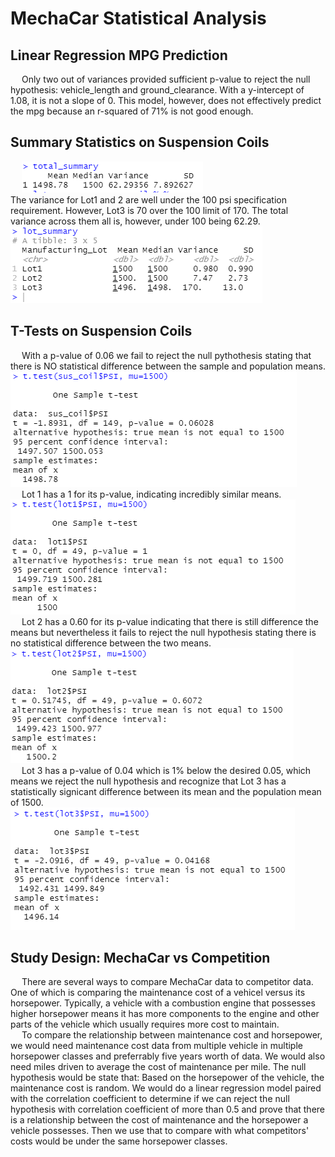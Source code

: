# MechaCar Statistical Analysis

## Linear Regression MPG Prediction
&emsp; Only two out of variances provided sufficient p-value to reject the null hypothesis: vehicle_length and ground_clearance. With a y-intercept of 1.08, it is not a slope of 0. This model, however, does not effectively predict the mpg because an r-squared of 71% is not good enough.

## Summary Statistics on Suspension Coils
&emsp; ![Total Summary](Resources/total_summary.PNG)<br /> The variance for Lot1 and 2 are well under the 100 psi specification requirement. However, Lot3 is 70 over the 100 limit of 170. The total variance across them all is, however, under 100 being 62.29.<br />
![Log Summary](Resources/lot_summary.PNG)

## T-Tests on Suspension Coils
&emsp; With a p-value of 0.06 we fail to reject the null pythothesis stating that there is NO statistical difference between the sample and population means.<br />
![Total T-Test](Resources/total_ttest.PNG)<br />
&emsp; Lot 1 has a 1 for its p-value, indicating incredibly similar means.
![Lot1 T-Test](Resources/lot1_ttest.PNG)<br />
&emsp; Lot 2 has a 0.60 for its p-value indicating that there is still difference the means but nevertheless it fails to reject the null hypothesis stating there is no statistical difference between the two means.<br />
![Lot2 T-Test](Resources/lot2_ttest.PNG)<br />
&emsp; Lot 3 has a p-value of 0.04 which is 1% below the desired 0.05, which means we reject the null hypothesis and recognize that Lot 3 has a statistically signicant difference between its mean and the population mean of 1500.<br />
![Lot3 T-Test](Resources/lot3_ttest.PNG)<br />

## Study Design: MechaCar vs Competition
&emsp; There are several ways to compare MechaCar data to competitor data. One of which is comparing the maintenance cost of a vehicel versus its horsepower. Typically, a vehicle with a combustion engine that possesses higher horsepower means it has more components to the engine and other parts of the vehicle which usually requires more cost to maintain.<br />
&emsp; To compare the relationship between maintenance cost and horsepower, we would need maintenance cost data from multiple vehicle in multiple horsepower classes and preferrably five years worth of data. We would also need miles driven to average the cost of maintenance per mile. The null hypothesis would be state that: Based on the horsepower of the vehicle, the maintenance cost is random. We would do a linear regression model paired with the correlation coefficient to determine if we can reject the null hypothesis with correlation coefficient of more than 0.5 and prove that there is a relationship between the cost of maintenance and the horsepower a vehicle possesses. Then we use that to compare with what competitors' costs would be under the same horsepower classes.
